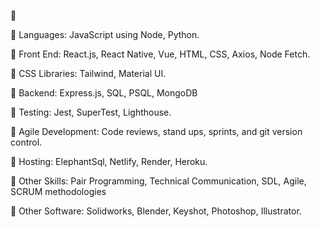  👋

🔹  Languages: JavaScript using Node, Python.

🔸  Front End: React.js, React Native, Vue, HTML, CSS, Axios, Node Fetch.

🔹  CSS Libraries: Tailwind, Material UI.

🔸  Backend: Express.js, SQL, PSQL, MongoDB

🔹  Testing: Jest, SuperTest, Lighthouse.

🔸  Agile Development: Code reviews, stand ups, sprints, and git version control.

🔹  Hosting: ElephantSql, Netlify, Render, Heroku.

🔸  Other Skills: Pair Programming, Technical Communication, SDL, Agile, SCRUM methodologies

🔹  Other Software: Solidworks, Blender, Keyshot, Photoshop, Illustrator. 



<!--
**27Stanley/27Stanley** is a ✨ _special_ ✨ repository because its `README.md` (this file) appears on your GitHub profile.

Here are some ideas to get you started:

- 🔭 I’m currently working on ...
- 🌱 I’m currently learning ...
- 👯 I’m looking to collaborate on ...
- 🤔 I’m looking for help with ...
- 💬 Ask me about ...
- 📫 How to reach me: ...
- 😄 Pronouns: ...
- ⚡ Fun fact: ...
-->

